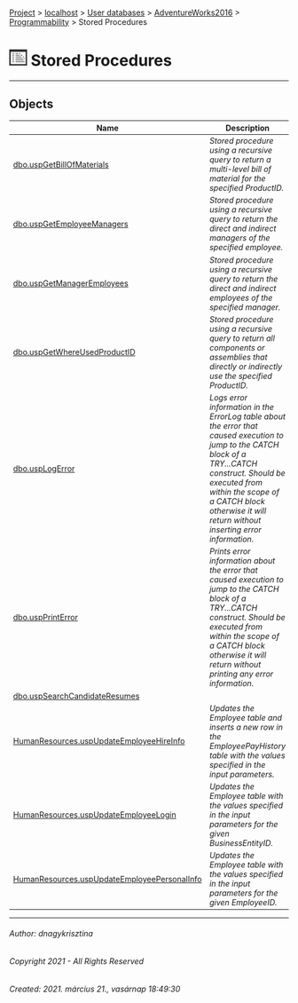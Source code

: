 #### 

[Project](../../../../../index.md) > [localhost](../../../../index.md) > [User databases](../../../index.md) > [AdventureWorks2016](../../index.md) > [Programmability](../index.md) > Stored Procedures

# ![Stored Procedures](../../../../../Images/StoredProcedure32.png) Stored Procedures

---

## <a name="#objects"></a>Objects

| Name | Description |
|---|---|
| [dbo.uspGetBillOfMaterials](uspGetBillOfMaterials.md) | _Stored procedure using a recursive query to return a multi-level bill of material for the specified ProductID._ |
| [dbo.uspGetEmployeeManagers](uspGetEmployeeManagers.md) | _Stored procedure using a recursive query to return the direct and indirect managers of the specified employee._ |
| [dbo.uspGetManagerEmployees](uspGetManagerEmployees.md) | _Stored procedure using a recursive query to return the direct and indirect employees of the specified manager._ |
| [dbo.uspGetWhereUsedProductID](uspGetWhereUsedProductID.md) | _Stored procedure using a recursive query to return all components or assemblies that directly or indirectly use the specified ProductID._ |
| [dbo.uspLogError](uspLogError.md) | _Logs error information in the ErrorLog table about the error that caused execution to jump to the CATCH block of a TRY...CATCH construct. Should be executed from within the scope of a CATCH block otherwise it will return without inserting error information._ |
| [dbo.uspPrintError](uspPrintError.md) | _Prints error information about the error that caused execution to jump to the CATCH block of a TRY...CATCH construct. Should be executed from within the scope of a CATCH block otherwise it will return without printing any error information._ |
| [dbo.uspSearchCandidateResumes](uspSearchCandidateResumes.md) |  |
| [HumanResources.uspUpdateEmployeeHireInfo](uspUpdateEmployeeHireInfo.md) | _Updates the Employee table and inserts a new row in the EmployeePayHistory table with the values specified in the input parameters._ |
| [HumanResources.uspUpdateEmployeeLogin](uspUpdateEmployeeLogin.md) | _Updates the Employee table with the values specified in the input parameters for the given BusinessEntityID._ |
| [HumanResources.uspUpdateEmployeePersonalInfo](uspUpdateEmployeePersonalInfo.md) | _Updates the Employee table with the values specified in the input parameters for the given EmployeeID._ |


---

###### Author:  dnagykrisztina

###### Copyright 2021 - All Rights Reserved

###### Created: 2021. március 21., vasárnap 18:49:30

